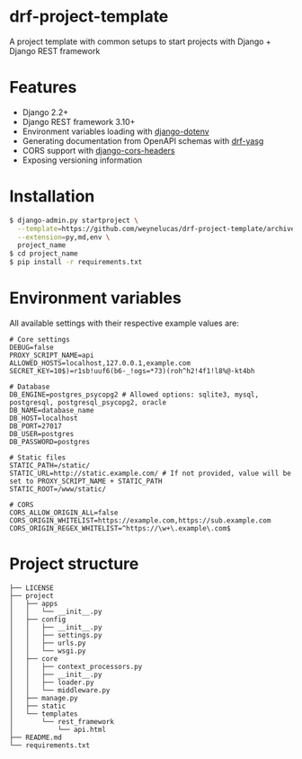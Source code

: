 # drf-project-template
A project template with common setups to start projects with Django + Django REST framework

# Features

-  Django 2.2+
-  Django REST framework 3.10+
-  Environment variables loading with [django-dotenv](https://github.com/jpadilla/django-dotenv)
-  Generating documentation from OpenAPI schemas with [drf-yasg](https://github.com/axnsan12/drf-yasg/)
-  CORS support with [django-cors-headers](https://github.com/adamchainz/django-cors-headers)
-  Exposing versioning information

# Installation

```bash
$ django-admin.py startproject \
  --template=https://github.com/weynelucas/drf-project-template/archive/master.zip \
  --extension=py,md,env \
  project_name
$ cd project_name
$ pip install -r requirements.txt
```

# Environment variables

All available settings with their respective example values are:

```
# Core settings
DEBUG=false
PROXY_SCRIPT_NAME=api
ALLOWED_HOSTS=localhost,127.0.0.1,example.com
SECRET_KEY=10$)=r1sb!uuf6(b6-_!ogs=*73)(roh^h2!4f1!l8%@-kt4bh

# Database
DB_ENGINE=postgres_psycopg2 # Allowed options: sqlite3, mysql, postgresql, postgresql_psycopg2, oracle
DB_NAME=database_name
DB_HOST=localhost
DB_PORT=27017
DB_USER=postgres
DB_PASSWORD=postgres

# Static files
STATIC_PATH=/static/
STATIC_URL=http://static.example.com/ # If not provided, value will be set to PROXY_SCRIPT_NAME + STATIC_PATH
STATIC_ROOT=/www/static/

# CORS
CORS_ALLOW_ORIGIN_ALL=false
CORS_ORIGIN_WHITELIST=https://example.com,https://sub.example.com
CORS_ORIGIN_REGEX_WHITELIST=^https://\w+\.example\.com$
```

# Project structure

```
├── LICENSE
├── project
│   ├── apps
│   │   └── __init__.py
│   ├── config
│   │   ├── __init__.py
│   │   ├── settings.py
│   │   ├── urls.py
│   │   └── wsgi.py
│   ├── core
│   │   ├── context_processors.py
│   │   ├── __init__.py
│   │   ├── loader.py
│   │   └── middleware.py
│   ├── manage.py
│   ├── static
│   └── templates
│       └── rest_framework
│           └── api.html
├── README.md
└── requirements.txt
```